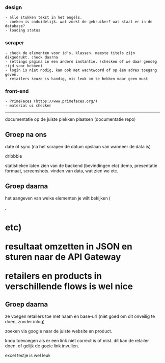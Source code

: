 ### design

	- alle stukken tekst in het engels.
	- zoeken is onduidelijk. wat zoekt de gebruiker? wat staat er in de database?
	- loading status
	
### scraper

	- check de elementen voor id's, klassen. meeste titels zijn dikgedrukt. check daarna
	- settings pagina in een andere instantie. (checken of we daar genoeg tijd voor hebben)
	- login is niet nodig, kan ook met wachtwoord of op één adres toegang geven.
	- retailers keuze is handig, mis leuk om te hebben maar geen must
	
### front-end

	- PrimeFaces (https://www.primefaces.org/)
	- material ui checken
	
______
documentatie op de juiste plekken plaatsen (documentatie repo)


## Groep na ons

date of sync (na het scrapen de datum opslaan van wanneer de data is)  

dribbble  

statistieken laten zien van de backend (bevindingen etc)
demo, presentatie formaat, screenshots. vinden van data, wat zien we etc.

## Groep daarna

het aangeven van welke elementen je wilt bekijken (<p>, <h1> etc)

resultaat omzetten in JSON en sturen naar de API Gateway

retailers en products in verschillende flows is wel nice

## Groep daarna

ze voegen retailers toe met naam en base-url (niet goed om dit onveilig te doen, zonder inlog)

zoeken via google naar de juiste website en product.

knop toevoegen als er een link niet correct is of mist. dit kan de retailer doen.
of gelijk de goeie link invullen.

excel testje is wel leuk



